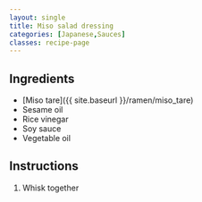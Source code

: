 ```yaml
---
layout: single
title: Miso salad dressing
categories: [Japanese,Sauces]
classes: recipe-page
---
```


## Ingredients
- [Miso tare]({{ site.baseurl }}/ramen/miso_tare)
- Sesame oil
- Rice vinegar
- Soy sauce
- Vegetable oil

## Instructions
1. Whisk together